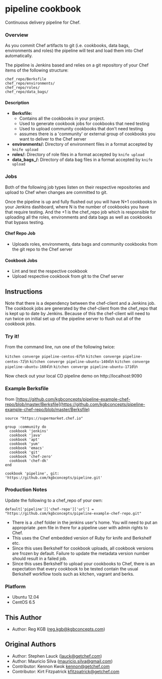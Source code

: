 pipeline cookbook
=================
Continuous delivery pipeline for Chef.

### Overview

As you commit Chef artifacts to git (i.e. cookbooks, data bags, environments and roles) the pipeline will test and load them into Chef automatically.

The pipeline is Jenkins based and relies on a git repository of your Chef items of the following structure:

    chef_repo/Berksfile
    chef_repo/environments/
    chef_repo/roles/
    chef_repo/data_bags/


#### Description

- **Berksfile:**
  - Contains all the cookbooks in your project.
  - Used to generate cookbook jobs for cookbooks that need testing
  - Used to upload community cookbooks that don't need testing
  - assumes there is a 'community' or external group of cookbooks you want to deliver to the Chef server
- **environments/:** Directory of environment files in a format accepted by `knife upload`
- **roles/:** Directory of role files in a format accepted by `knife upload`
- **data_bags_/:** Directory of data bag files in a format accepted by `knife upload`

### Jobs

Both of the following job types listen on their respective repositories and upload to Chef when changes are committed to git.

Once the pipeline is up and fully flushed out you will have N+1 cookbooks in your Jenkins dashboard, where N is the number of cookbooks you have that require testing.  And the +1 is the chef\_repo job which is responsible for uploading all the roles, environments and data bags as well as cookbooks that bypass testing.

#### Chef Repo Job
- Uploads roles, environments, data bags and community cookbooks from the git repo to the Chef server

#### Cookbook Jobs
- Lint and test the respective cookbook
- Upload respective cookbook from git to the Chef server

## Instructions

Note that there is a dependency between the chef-client and a Jenkins job.  The cookbook jobs are generated by the chef-client from the chef\_repo that is kept up to date by Jenkins.  Because of this the chef-client will need to run twice on initial set up of the pipeline server to flush out all of the cookbook jobs.  

### Try it!
From the command line, run one of the following twice:

`kitchen converge pipeline-centos-67`\n
`kitchen converge pipeline-centos-72`\n
`kitchen converge pipeline-ubuntu-1404`\n
`kitchen converge pipeline-ubuntu-1604`\n
`kitchen converge pipeline-ubuntu-1710`\n

Now check out your local CD pipeline demo on http://localhost:9090

### Example Berksfile

from [https://github.com/kgbconcepts/pipeline-example-chef-repo/blob/master/Berksfile](https://github.com/kgbconcepts/pipeline-example-chef-repo/blob/master/Berksfile)

```
source "https://supermarket.chef.io"

group :community do
  cookbook 'jenkins'
  cookbook 'java'
  cookbook 'apt'
  cookbook 'yum'
  cookbook 'emacs'
  cookbook 'git'
  cookbook 'chef-zero'
  cookbook 'chef-dk'
end

cookbook 'pipeline', git: 'https://github.com/kgbconcepts/pipeline.git'

```

### Production Notes

Update the following to a chef\_repo of your own:

`default['pipeline']['chef-repo']['url'] = "https://github.com/kgbconcepts/pipeline-example-chef-repo.git"`


- There is a .chef folder in the jenkins user's home. You will need to put an appropriate .pem file in there for a pipeline user with admin rights to Chef.
- This uses the Chef embedded version of Ruby for knife and Berkshelf etc.
- Since this uses Berkshelf for cookbook uploads, all cookbook versions are frozen by default.  Failure to update the metadata version number should result in a failed job.
- Since this uses Berkshelf to upload your cookbooks to Chef, there is an expectation that every cookbook to be tested contain the usual Berkshelf workflow tools such as kitchen, vagrant and berks.


### Platform

* Ubuntu 12.04
* CentOS 6.5


This Author
-----------------
- Author: Reg KGB (<reg.kgb@kgbconcepts.com>)

Original Authors
-----------------
- Author: Stephen Lauck (<lauck@getchef.com>)
- Author: Mauricio Silva (<mauricio.silva@gmail.com>)
- Contributor: Kennon Kwok <kennon@getchef.com>
- Contributor: Kirt Fitzpatrick <kfitzpatrick@getchef.com>
